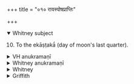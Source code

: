 +++
title = "०१० रायस्पोषप्राप्तिः"

+++
<details open><summary>Whitney subject</summary>

10. To the ekāṣṭakā́ (day of moon's last quarter).
</details>

<details><summary>VH anukramaṇī</summary>

रायस्पोषप्राप्तिः।  
१-१३ अथर्वा। अष्टका, धेनुः, २-४ रात्रिः, धेनुः, ५ एकाष्टका, ६ जातवेदाः, पशवः, ७ रात्रिः, यज्ञ ८ संवत्सरः, ९ ऋतवः, १० धाता विधातारौ, ऋतवः, ११ देवाः, १२ इन्द्रः, देवाः, १३ प्रजापतिः।  
अनुष्टुप्, ४-६,१२ त्रिष्टुप् ७ त्र्यवसाना षट्पदा विराड् गर्भातिजगती।
</details>

<details><summary>Whitney anukramaṇī</summary>

[Atharvan.—trayodaśarcam. āṣṭakyam. ānuṣṭubham: 4, 5, 6, 12. triṣṭubh; 7. 3-av. 6-p. virāḍgarbhātijagatī.]
</details>

<details><summary>Whitney</summary>

### Comment
Found, except vss. 9 and 13, in Pāipp. i., but with a very different order of verses (1-4, 6, 11, 10, 8, 5, 12, 7). Used by Kāuś. in connection with the aṣṭakā ceremony, or celebration of the festival of the moon's last quarter (19. 28, and again, with more fulness, 138. 1-16), or of a particular last quarter, regarded as of special importance. The details of the Kāuś. are expanded and explained by the comm.; they are not of a nature to cast light upon the interpretation of the verses. Weber (pp. 219 ff.) discusses at considerable length the questions connected with the festival. Vāit., which does not concern itself with the aṣṭakā, yet employs vs. 6 (13. 6) at the agniṣṭoma sacrifice, in connection with the somakrayaṇī cow; and also vs. 7 c-f (9. 4) in the sākamedha rite of the cāturmāsya sacrifice. The comm. quotes vss. 2, 3, 7 as employed by Pariśiṣṭa 6. 1.


### Translations
Translated: Ludwig, p. 189; Weber, xvii. 218; Griffith, i. 93.
</details>

<details><summary>Griffith</summary>

A new year prayer
</details>

